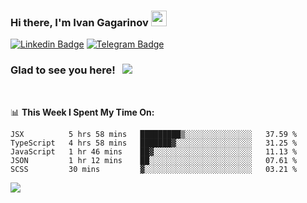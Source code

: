 ### Hi there, I'm Ivan Gagarinov <img src="https://media.giphy.com/media/hvRJCLFzcasrR4ia7z/giphy.gif" width="25px">

[![Linkedin Badge](https://img.shields.io/badge/-LinkedIn-0e76a8?style=flat-square&logo=Linkedin&logoColor=white)](https://linkedin.com/in/ivan-gagarinov-142ba3141/)
[![Telegram Badge](https://img.shields.io/badge/-Telegram-0088cc?style=flat-square&logo=Telegram&logoColor=white)](https://t.me/igagarinov)

### Glad to see you here! &nbsp; ![](https://visitor-badge.glitch.me/badge?page_id=dzencot.dzencot)

</br>

📊 **This Week I Spent My Time On:**
<!--START_SECTION:waka-->
```text
JSX          5 hrs 58 mins   █████████▒░░░░░░░░░░░░░░░   37.59 % 
TypeScript   4 hrs 58 mins   ███████▓░░░░░░░░░░░░░░░░░   31.25 % 
JavaScript   1 hr 46 mins    ██▓░░░░░░░░░░░░░░░░░░░░░░   11.13 % 
JSON         1 hr 12 mins    ██░░░░░░░░░░░░░░░░░░░░░░░   07.61 % 
SCSS         30 mins         ▓░░░░░░░░░░░░░░░░░░░░░░░░   03.21 % 
```
<!--END_SECTION:waka-->

[![](https://github-readme-stats.vercel.app/api?username=dzencot&theme=gruvbox)](https://github.com/dzencot)
